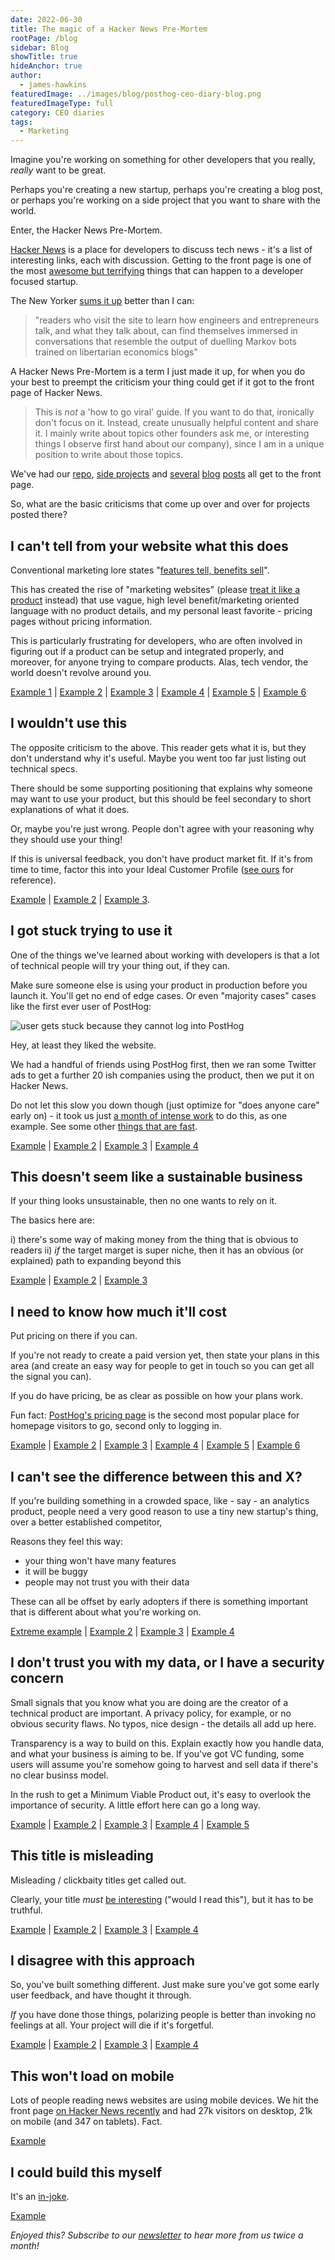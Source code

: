 ```yaml
---
date: 2022-06-30
title: The magic of a Hacker News Pre-Mortem
rootPage: /blog
sidebar: Blog
showTitle: true
hideAnchor: true
author:
  - james-hawkins
featuredImage: ../images/blog/posthog-ceo-diary-blog.png
featuredImageType: full
category: CEO diaries
tags:
  - Marketing
---
```


Imagine you're working on something for other developers that you really, _really_ want to be great.

Perhaps you're creating a new startup, perhaps you're creating a blog post, or perhaps you're working on a side project that you want to share with the world.

Enter, the Hacker News Pre-Mortem.

[Hacker News](https://news.ycombinator.com) is a place for developers to discuss tech news - it's a list of interesting links, each with discussion. Getting to the front page is one of the most [awesome but terrifying](https://twitter.com/james406/status/1506293206643785728) things that can happen to a developer focused startup.

The New Yorker [sums it up](https://www.newyorker.com/news/letter-from-silicon-valley/the-lonely-work-of-moderating-hacker-news) better than I can:

> "readers who visit the site to learn how engineers and entrepreneurs talk, and what they talk about, can find themselves immersed in conversations that resemble the output of duelling Markov bots trained on libertarian economics blogs"

A Hacker News Pre-Mortem is a term I just made it up, for when you do your best to preempt the criticism your thing could get if it got to the front page of Hacker News.

> This is _not_ a 'how to go viral' guide. If you want to do that, ironically don't focus on it. Instead, create unusually helpful content and share it. I mainly write about topics other founders ask me, or interesting things I observe first hand about our company), since I am in a unique position to write about those topics.

We've had our [repo](https://github.com/posthog/posthog), [side projects](https://isgoogleanalyticsillegal.com/) and [several](what-to-ask-in-interviews) [blog](story-about-pivots) [posts](moving-to-sf/) all get to the front page.

So, what are the basic criticisms that come up over and over for projects posted there?

## I can't tell from your website what this does

Conventional marketing lore states "[features tell, benefits sell](https://www.helpscout.com/blog/benefits-sell/)".

This has created the rise of "marketing websites" (please [treat it like a product](ceo-diary-4#treat-your-website-as-a-product-but-not-at-first) instead) that use vague, high level benefit/marketing oriented language with no product details, and my personal least favorite - pricing pages without pricing information.

This is particularly frustrating for developers, who are often involved in figuring out if a product can be setup and integrated properly, and moreover, for anyone trying to compare products. Alas, tech vendor, the world doesn't revolve around you.

[Example 1](https://news.ycombinator.com/item?id=30617507) | [Example 2](https://news.ycombinator.com/item?id=30699795) | [Example 3](https://news.ycombinator.com/item?id=30698479) | [Example 4](https://news.ycombinator.com/item?id=30278384) | [Example 5](https://news.ycombinator.com/item?id=29895661) | [Example 6](https://news.ycombinator.com/item?id=29901915)

## I wouldn't use this

The opposite criticism to the above. This reader gets what it is, but they don't understand why it's useful. Maybe you went too far just listing out technical specs.

There should be some supporting positioning that explains why someone may want to use your product, but this should be feel secondary to short explanations of what it does.

Or, maybe you're just wrong. People don't agree with your reasoning why they should use your thing!

If this is universal feedback, you don't have product market fit. If it's from time to time, factor this into your Ideal Customer Profile ([see ours](../handbook/strategy/overview#target-customers-for-2022) for reference).

[Example](https://news.ycombinator.com/item?id=30640487) | [Example 2](https://news.ycombinator.com/item?id=27503930) | [Example 3](https://news.ycombinator.com/item?id=27884669).

## I got stuck trying to use it

One of the things we've learned about working with developers is that a lot of technical people will try your thing out, if they can.

Make sure someone else is using your product in production before you launch it. You'll get no end of edge cases. Or even "majority cases" cases like the first ever user of PostHog:

![user gets stuck because they cannot log into PostHog](../images/02/Screenshot-2020-02-25-at-21.52.15.png)

Hey, at least they liked the website.

We had a handful of friends using PostHog first, then we ran some Twitter ads to get a further 20 ish companies using the product, then we put it on Hacker News.

Do not let this slow you down though (just optimize for "does anyone care" early on) - it took us just [a month of intense work](pivot-to-posthog) to do this, as one example. See some other [things that are fast](https://patrickcollison.com/fast).

[Example](https://news.ycombinator.com/item?id=30698771) | [Example 2](https://news.ycombinator.com/item?id=29892909) | [Example 3](https://news.ycombinator.com/item?id=29629604) | [Example 4](https://news.ycombinator.com/item?id=27885861)

## This doesn't seem like a sustainable business

If your thing looks unsustainable, then no one wants to rely on it.

The basics here are:

i) there's some way of making money from the thing that is obvious to readers
ii) _if_ the target marget is super niche, then it has an obvious (or explained) path to expanding beyond this

[Example](https://news.ycombinator.com/item?id=28289988) | [Example 2](https://news.ycombinator.com/item?id=20107991) | [Example 3](https://news.ycombinator.com/item?id=20108075)

## I need to know how much it'll cost

Put pricing on there if you can.

If you're not ready to create a paid version yet, then state your plans in this area (and create an easy way for people to get in touch so you can get all the signal you can).

If you do have pricing, be as clear as possible on how your plans work.

Fun fact: [PostHog's pricing page](../../pricing) is the second most popular place for homepage visitors to go, second only to logging in.

[Example](https://news.ycombinator.com/item?id=30618024) | [Example 2](https://news.ycombinator.com/item?id=28331535) | [Example 3](https://news.ycombinator.com/item?id=27974615) | [Example 4](https://news.ycombinator.com/item?id=26881171) | [Example 5](https://news.ycombinator.com/item?id=30357971) | [Example 6](https://news.ycombinator.com/item?id=22640023)

## I can't see the difference between this and X?

If you're building something in a crowded space, like - say - an analytics product, people need a very good reason to use a tiny new startup's thing, over a better established competitor,

Reasons they feel this way:

- your thing won't have many features
- it will be buggy
- people may not trust you with their data

These can all be offset by early adopters if there is something important that is different about what you're working on.

[Extreme example](https://news.ycombinator.com/item?id=30290722) | [Example 2](https://news.ycombinator.com/item?id=28120858) | [Example 3](https://news.ycombinator.com/item?id=28118240) | [Example 4](https://news.ycombinator.com/item?id=29262281)

## I don't trust you with my data, or I have a security concern

Small signals that you know what you are doing are the creator of a technical product are important. A privacy policy, for example, or no obvious security flaws. No typos, nice design - the details all add up here.

Transparency is a way to build on this. Explain exactly how you handle data, and what your business is aiming to be. If you've got VC funding, some users will assume you're somehow going to harvest and sell data if there's no clear businss model.

In the rush to get a Minimum Viable Product out, it's easy to overlook the importance of security. A little effort here can go a long way.

[Example](https://news.ycombinator.com/item?id=29898582) | [Example 2](https://news.ycombinator.com/item?id=28280362) | [Example 3](https://news.ycombinator.com/item?id=27978440) | [Example 4](https://news.ycombinator.com/item?id=30642077) | [Example 5](https://news.ycombinator.com/item?id=20109511)

## This title is misleading

Misleading / clickbaity titles get called out.

Clearly, your title _must_ [be interesting](writing-for-developers) ("would I read this"), but it has to be truthful.

[Example](https://news.ycombinator.com/item?id=30543456) | [Example 2](https://news.ycombinator.com/item?id=29792628) | [Example 3](https://news.ycombinator.com/item?id=31490603) | [Example 4](https://news.ycombinator.com/item?id=31478760)

## I disagree with this approach

So, you've built something different. Just make sure you've got some early user feedback, and have thought it through.

_If_ you have done those things, polarizing people is better than invoking no feelings at all. Your project will die if it's forgetful.

[Example](https://news.ycombinator.com/item?id=30594508) | [Example 2](https://news.ycombinator.com/item?id=30593513) | [Example 3](https://news.ycombinator.com/item?id=29845834) | [Example 4](https://news.ycombinator.com/item?id=29844670)

## This won't load on mobile

Lots of people reading news websites are using mobile devices. We hit the front page [on Hacker News recently](https://news.ycombinator.com/item?id=31906933) and had 27k visitors on desktop, 21k on mobile (and 347 on tablets). Fact.

[Example](https://news.ycombinator.com/item?id=28087142)

## I could build this myself

It's an [in-joke](https://news.ycombinator.com/item?id=8863).

[Example](https://news.ycombinator.com/item?id=28090851)

_Enjoyed this? Subscribe to our [newsletter](/newsletter) to hear more from us twice a month!_
